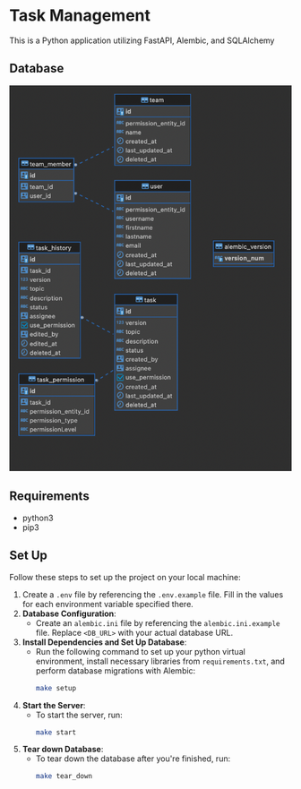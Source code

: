 # Task Management
This is a Python application utilizing FastAPI, Alembic, and SQLAlchemy
## Database
![alt text](/assets/db_er_disgram.png)
## Requirements
- python3
- pip3
## Set Up
Follow these steps to set up the project on your local machine:

1. Create a `.env` file by referencing the `.env.example` file. Fill in the values for each environment variable specified there.
2. **Database Configuration**:
   - Create an `alembic.ini` file by referencing the `alembic.ini.example` file. Replace `<DB_URL>` with your actual database URL.
3. **Install Dependencies and Set Up Database**:
   - Run the following command to set up your python virtual environment, install necessary libraries from `requirements.txt`, and perform database migrations with Alembic:
     ```bash
     make setup
     ```
4. **Start the Server**:
   - To start the server, run:
     ```bash
     make start
     ```
5. **Tear down Database**:
   - To tear down the database after you're finished, run:
     ```bash
     make tear_down
     ```
